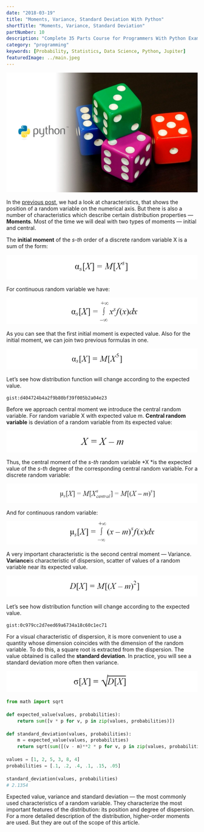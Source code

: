 ```yaml
---
date: "2018-03-19"
title: "Moments, Variance, Standard Deviation With Python"
shortTitle: "Moments, Variance, Standard Deviation"
partNumber: 10
description: "Complete 35 Parts Course for Programmers With Python Examples in Jupiter"
category: "programming"
keywords: [Probability, Statistics, Data Science, Python, Jupiter]
featuredImage: ../main.jpeg
---
```


![](../main.jpeg)

In the [previous post](/blog/probability/expected), we had a look at characteristics, that shows the position of a random variable on the numerical axis. But there is also a number of characteristics which describe certain distribution properties — **Moments**. Most of the time we will deal with two types of moments — initial and central.

The **initial moment** of the *s-th* order of a discrete random variable X is a sum of the form:

![the initial moment of the *s-th* order of a discrete random variable](expected.png)

For continuous random variable we have:

![the initial moment of the s-th order of a continuous random variable X](continuous.png)

As you can see that the first initial moment is expected value. Also for the initial moment, we can join two previous formulas in one.

![the initial moment of the s-th order of a random variable X](initial.png)

Let’s see how distribution function will change according to the expected value.

`gist:d404724b4a2f9b80bf39f005b2a04e23`

Before we approach central moment we introduce the central random variable. For random variable X with expected value m. **Central random variable** is deviation of a random variable from its expected value:

![central random variable](central.png)

Thus, the central moment of the *s-th* random variable *X *is the expected value of the *s-th* degree of the corresponding central random variable. For a discrete random variable:

![the central moment for a discrete random variable](discrete.png)

And for continuous random variable:

![the central moment for a continuous random variable](moment.png)

A very important characteristic is the second central moment — Variance. **Variance**is characteristic of dispersion, scatter of values of a random variable near its expected value.

![variance](variance.png)

Let’s see how distribution function will change according to the expected value.

`gist:0c979cc2d7eed69a6734a18c60c1ec71`

For a visual characteristic of dispersion, it is more convenient to use a quantity whose dimension coincides with the dimension of the random variable. To do this, a square root is extracted from the dispersion. The value obtained is called the **standard deviation**. In practice, you will see a standard deviation more often then variance.

![standard deviation](standard.png)

```py
from math import sqrt

def expected_value(values, probabilities):
    return sum([v * p for v, p in zip(values, probabilities)])

def standard_deviation(values, probabilities):
    m = expected_value(values, probabilities)
    return sqrt(sum([(v - m)**2 * p for v, p in zip(values, probabilities)]))

values = [1, 2, 5, 3, 8, 4]
probabilities = [.1, .2, .4, .1, .15, .05]

standard_deviation(values, probabilities)
# 2.1354
```

Expected value, variance and standard deviation — the most commonly used characteristics of a random variable. They characterize the most important features of the distribution: its position and degree of dispersion. For a more detailed description of the distribution, higher-order moments are used. But they are out of the scope of this article.
